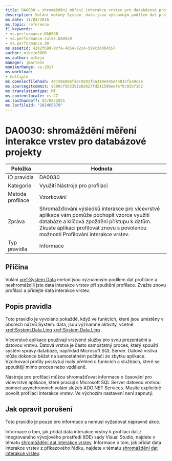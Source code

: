 ```yaml
---
title: DA0030 – shromáždění měření interakce vrstev pro databázové projekty | Microsoft Docs
description: Volání metody System. data jsou významným podílem dat profilace a při spuštění profilace nejsou shromážděna data interakce vrstev. Zvažte znovu profilaci a přidejte data interakce vrstev.
ms.date: 11/04/2016
ms.topic: reference
f1_keywords:
- vs.performance.DA0030
- vs.performance.rules.DA0030
- vs.performance.30
ms.assetid: 42b2f69d-0cfa-4854-82c4-589c3d8b4557
author: mikejo5000
ms.author: mikejo
manager: jmartens
monikerRange: vs-2017
ms.workload:
- multiple
ms.openlocfilehash: 44720e086fa0c9201fba319e445a44835faa9c2e
ms.sourcegitcommit: 8590cf6b3351e82827fd21159beefef0c02bf162
ms.translationtype: MT
ms.contentlocale: cs-CZ
ms.lasthandoff: 03/08/2021
ms.locfileid: "102465878"
---
```

# <a name="da0030-gather-tier-interaction-measurements-for-database-projects"></a>DA0030: shromáždění měření interakce vrstev pro databázové projekty

|Položka|Hodnota|
|-|-|
|ID pravidla|DA0030|
|Kategorie|Využití Nástroje pro profilaci|
|Metoda profilace|Vzorkování|
|Zpráva|Shromažďování výsledků interakce pro vícevrstvé aplikace vám pomůže pochopit vzorce využití databáze a klíčová zpoždění přístupu k datům. Zkuste aplikaci profilovat znovu s povolenou možností Profilování interakce vrstev.|
|Typ pravidla|Informace|

## <a name="cause"></a>Příčina
 Volání <xref:System.Data> metod jsou významným podílem dat profilace a neshromáždili jste data interakce vrstev při spuštění profilace. Zvažte znovu profilaci a přidejte data interakce vrstev.

## <a name="rule-description"></a>Popis pravidla
 Toto pravidlo je vyvoláno pokaždé, když ve funkcích, které jsou umístěny v oborech názvů System. data, jsou významné aktivity, včetně <xref:System.Data.Linq> <xref:System.Data.Linq> .

 Vícevrstvé aplikace používají vrstvené služby pro svou prezentační a datovou vrstvu. Datová vrstva je často samostatný proces, který spouští systém správy databáze, například Microsoft SQL Server. Datová vrstva může dokonce běžet na samostatném počítači ze zbytku aplikace. Vzorkovací profily poskytují malý přehled o funkcích a službách, které se spouštějí mimo proces nebo vzdáleně.

 Nástroje pro profilaci můžou shromažďovat informace o časování pro vícevrstvé aplikace, které pracují s Microsoft SQL Server datovou vrstvou pomocí asynchronních volání služeb ADO.NET Services. Musíte explicitně povolit profilaci interakce vrstev. Ve výchozím nastavení není zapnutý.

## <a name="how-to-fix-violations"></a>Jak opravit porušení
 Toto pravidlo je pouze pro informace a nemusí vyžadovat nápravné akce.

 Informace o tom, jak přidat data interakce vrstvy k profilaci dat z integrovaného vývojového prostředí (IDE) sady Visual Studio, najdete v tématu [shromáždění dat interakce vrstev](../profiling/collecting-tier-interaction-data.md). Informace o tom, jak přidat data interakce vrstev z příkazového řádku, najdete v tématu [shromáždění dat interakce vrstev](../profiling/adding-tier-interaction-data-from-the-command-line.md).
